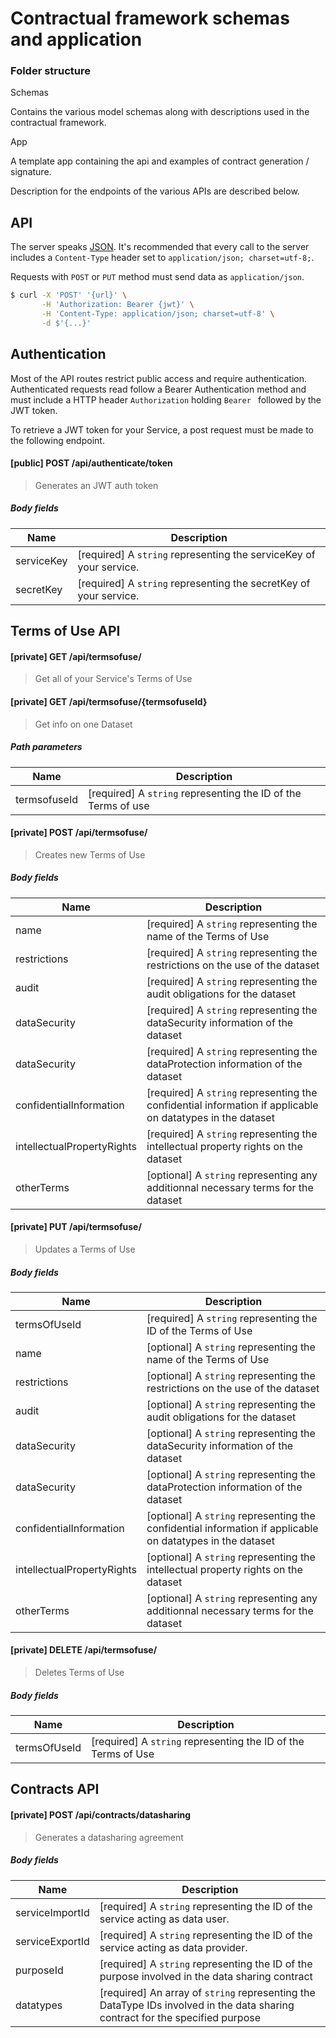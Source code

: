# Contractual framework schemas and application

### Folder structure

Schemas

Contains the various model schemas along with descriptions used in the contractual framework.

App

A template app containing the api and examples of contract generation / signature.

Description for the endpoints of the various APIs are described below.

## API

The server speaks [JSON](https://en.wikipedia.org/wiki/JSON). It's recommended that every call to the server includes a `Content-Type` header set to `application/json; charset=utf-8;`. 

Requests with `POST` or `PUT` method must send data as `application/json`.

```bash
$ curl -X 'POST' '{url}' \
       -H 'Authorization: Bearer {jwt}' \
       -H 'Content-Type: application/json; charset=utf-8' \
       -d $'{...}'
```

## Authentication

Most of the API routes restrict public access and require authentication. Authenticated requests read follow a Bearer Authentication method and must include a HTTP header `Authorization` holding `Bearer ` followed by the JWT token.

To retrieve a JWT token for your Service, a post request must be made to the following endpoint.

#### [public] POST /api/authenticate/token

> Generates an JWT auth token

##### Body fields

| Name | Description
|-|-
| serviceKey | [required] A `string` representing the serviceKey of your service.
| secretKey | [required] A `string` representing the secretKey of your service.

## Terms of Use API

#### [private] GET /api/termsofuse/

> Get all of your Service's Terms of Use

#### [private] GET /api/termsofuse/{termsofuseId}

> Get info on one Dataset

##### Path parameters

| Name | Description
|-|-
| termsofuseId | [required] A `string` representing the ID of the Terms of use

#### [private] POST /api/termsofuse/

> Creates new Terms of Use

##### Body fields

| Name | Description
|-|-
| name | [required] A `string` representing the name of the Terms of Use
| restrictions | [required] A `string` representing the restrictions on the use of the dataset
| audit | [required] A `string` representing the audit obligations for the dataset
| dataSecurity | [required] A `string` representing the dataSecurity information of the dataset
| dataSecurity | [required] A `string` representing the dataProtection information of the dataset
| confidentialInformation | [required] A `string` representing the confidential information if applicable on datatypes in the dataset
| intellectualPropertyRights | [required] A `string` representing the intellectual property rights on the dataset
| otherTerms | [optional] A `string` representing any additionnal necessary terms for the dataset

#### [private] PUT /api/termsofuse/

> Updates a Terms of Use

##### Body fields

| Name | Description
|-|-
| termsOfUseId | [required] A `string` representing the ID of the Terms of Use
| name | [optional] A `string` representing the name of the Terms of Use
| restrictions | [optional] A `string` representing the restrictions on the use of the dataset
| audit | [optional] A `string` representing the audit obligations for the dataset
| dataSecurity | [optional] A `string` representing the dataSecurity information of the dataset
| dataSecurity | [optional] A `string` representing the dataProtection information of the dataset
| confidentialInformation | [optional] A `string` representing the confidential information if applicable on datatypes in the dataset
| intellectualPropertyRights | [optional] A `string` representing the intellectual property rights on the dataset
| otherTerms | [optional] A `string` representing any additionnal necessary terms for the dataset

#### [private] DELETE /api/termsofuse/

> Deletes Terms of Use

##### Body fields

| Name | Description
|-|-
| termsOfUseId | [required] A `string` representing the ID of the Terms of Use

## Contracts API

#### [private] POST /api/contracts/datasharing

> Generates a datasharing agreement

##### Body fields

| Name | Description
|-|-
| serviceImportId | [required] A `string` representing the ID of the service acting as data user.
| serviceExportId | [required] A `string` representing the ID of the service acting as data provider.
| purposeId | [required] A `string` representing the ID of the purpose involved in the data sharing contract
| datatypes | [required] An array of `string` representing the DataType IDs involved in the data sharing contract for the specified purpose